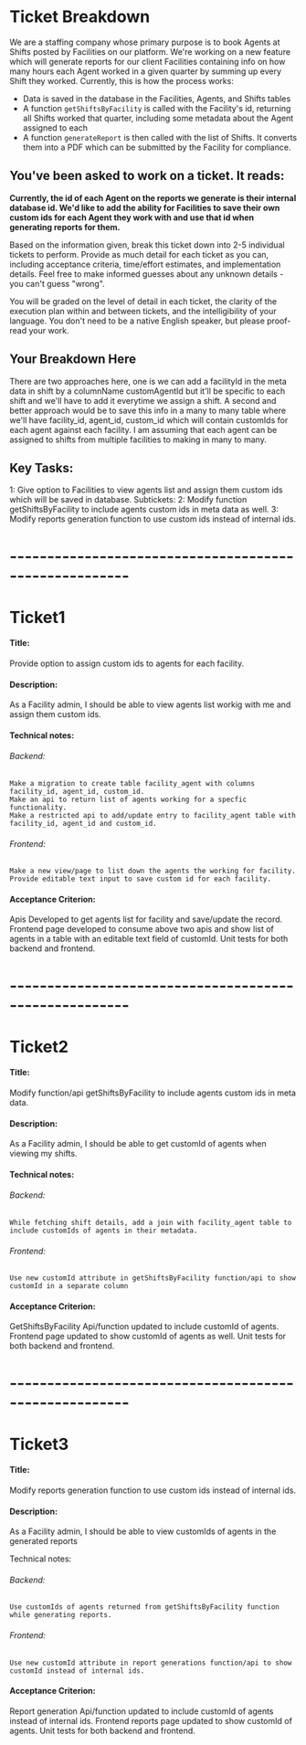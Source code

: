 # Ticket Breakdown
We are a staffing company whose primary purpose is to book Agents at Shifts posted by Facilities on our platform. We're working on a new feature which will generate reports for our client Facilities containing info on how many hours each Agent worked in a given quarter by summing up every Shift they worked. Currently, this is how the process works:

- Data is saved in the database in the Facilities, Agents, and Shifts tables
- A function `getShiftsByFacility` is called with the Facility's id, returning all Shifts worked that quarter, including some metadata about the Agent assigned to each
- A function `generateReport` is then called with the list of Shifts. It converts them into a PDF which can be submitted by the Facility for compliance.

## You've been asked to work on a ticket. It reads:

**Currently, the id of each Agent on the reports we generate is their internal database id. We'd like to add the ability for Facilities to save their own custom ids for each Agent they work with and use that id when generating reports for them.**


Based on the information given, break this ticket down into 2-5 individual tickets to perform. Provide as much detail for each ticket as you can, including acceptance criteria, time/effort estimates, and implementation details. Feel free to make informed guesses about any unknown details - you can't guess "wrong".


You will be graded on the level of detail in each ticket, the clarity of the execution plan within and between tickets, and the intelligibility of your language. You don't need to be a native English speaker, but please proof-read your work.

## Your Breakdown Here

There are two approaches here, one is we can add a facilityId in the meta data in shift by a columnName customAgentId but it'll be specific to each shift and we'll have to add it everytime we assign a shift. A second and better approach would be to save this info in a many to many table where we'll have facility_id, agent_id, custom_id  which will contain customIds for each agent against each facility. I am assuming that each agent can be assigned to shifts from multiple facilities to making in many to many. 

## Key Tasks: 

1: Give option to Facilities to view agents list and assign them custom ids which will be saved in database. 
    Subtickets:
2: Modify function getShiftsByFacility to include agents custom ids in meta data as well. 
3: Modify reports generation function to use custom ids instead of internal ids. 

# ------------------------------------------------------ #

# Ticket1

####   Title: 
Provide option to assign custom ids to agents for each facility.  
####  Description: 

As a Facility admin, I should be able to view agents list workig with me and assign them custom ids.

#### Technical notes: 

######  Backend: 
    Make a migration to create table facility_agent with columns facility_id, agent_id, custom_id. 
    Make an api to return list of agents working for a specfic functionality. 
    Make a restricted api to add/update entry to facility_agent table with facility_id, agent_id and custom_id. 

###### Frontend: 
    Make a new view/page to list down the agents the working for facility.
    Provide editable text input to save custom id for each facility. 
#### Acceptance Criterion:

Apis Developed to get agents list for facility and save/update the record.
Frontend page developed to consume above two apis and show list of agents in a table with an editable text field of customId. 
Unit tests for both backend and frontend.

# ------------------------------------------------------ #

# Ticket2

#### Title: 
Modify function/api getShiftsByFacility to include agents custom ids in meta data.   

#### Description: 

As a Facility admin, I should be able to get customId of agents when viewing my shifts.

#### Technical notes: 

###### Backend: 
    While fetching shift details, add a join with facility_agent table to include customIds of agents in their metadata.

###### Frontend: 
    Use new customId attribute in getShiftsByFacility function/api to show customId in a separate column

#### Acceptance Criterion:

GetShiftsByFacility Api/function updated to include customId of agents.
Frontend page updated to show customId of agents as well.
Unit tests for both backend and frontend.


# ------------------------------------------------------ #

# Ticket3

#### Title: 
Modify reports generation function to use custom ids instead of internal ids. 

#### Description: 

As a Facility admin, I should be able to view customIds of agents in the generated reports

Technical notes: 

###### Backend:

    Use customIds of agents returned from getShiftsByFacility function while generating reports.

###### Frontend: 
    Use new customId attribute in report generations function/api to show customId instead of internal ids.

#### Acceptance Criterion:
Report generation Api/function updated to include customId of agents instead of internal ids.
Frontend reports page updated to show customId of agents.
Unit tests for both backend and frontend.
